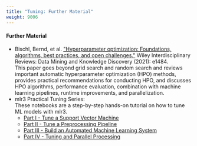 ```yaml
---
title: "Tuning: Further Material"
weight: 9006
---
```


<!--more-->
<!---
#### Literature cited in this chapter

{{< pdfjs file="https://github.com/slds-lmu/i2ml/blob/hpo-link/content/appendix/references.pdf" >}}
-->
#### Further Material

- Bischl, Bernd, et al. ["Hyperparameter optimization: Foundations, algorithms, best practices, and open challenges."](https://wires.onlinelibrary.wiley.com/doi/full/10.1002/widm.1484) Wiley Interdisciplinary Reviews: Data Mining and Knowledge Discovery (2021): e1484.  
    This paper goes beyond grid search and random search and reviews important automatic hyperparameter optimization (HPO) methods, provides practical recommendations for conducting HPO, and discusses HPO algorithms, performance evaluation, combination with machine learning pipelines, runtime improvements, and parallelization.  
- mlr3 Practical Tuning Series:  
    These notebooks are a step-by-step hands-on tutorial on how to tune ML models with mlr3.
    - [Part I - Tune a Support Vector Machine](https://mlr-org.com/gallery/series/2021-03-09-practical-tuning-series-tune-a-support-vector-machine/) 
    - [Part II - Tune a Preprocessing Pipeline](https://mlr-org.com/gallery/series/2021-03-10-practical-tuning-series-tune-a-preprocessing-pipeline/)
    - [Part III - Build an Automated Machine Learning System](https://mlr-org.com/gallery/series/2021-03-11-practical-tuning-series-build-an-automated-machine-learning-system/)
    - [Part IV - Tuning and Parallel Processing](https://mlr-org.com/gallery/series/2021-03-12-practical-tuning-series-tuning-and-parallel-processing/)
